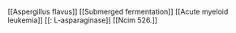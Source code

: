 [[Aspergillus flavus]]
[[Submerged fermentation]]
[[Acute myeloid leukemia]]
[[: L-asparaginase]]
[[Ncim 526.]]

